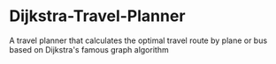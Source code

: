 Dijkstra-Travel-Planner
=======================

A travel planner that calculates the optimal travel route by plane or bus based on Dijkstra's famous graph algorithm
